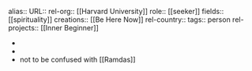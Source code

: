 alias::
URL::
rel-org:: [[Harvard University]]
role:: [[seeker]]
fields:: [[spirituality]]
creations:: [[Be Here Now]]
rel-country::
tags:: person
rel-projects:: [[Inner Beginner]]


-
-
- not to be confused with [[Ramdas]]

